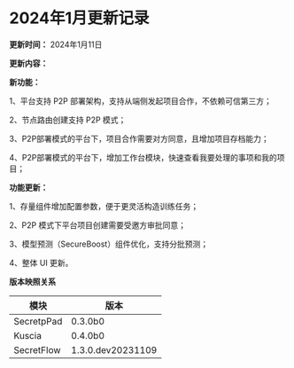 # 2024年1月更新记录

**更新时间：** 2024年1月11日

**更新内容：**

**新功能：**

1、平台支持 P2P 部署架构，支持从端侧发起项目合作，不依赖可信第三方；

2、节点路由创建支持 P2P 模式；

3、P2P部署模式的平台下，项目合作需要对方同意，且增加项目存档能力；

4、P2P部署模式的平台下，增加工作台模块，快速查看我要处理的事项和我的项目；

**功能更新：**

1、存量组件增加配置参数，便于更灵活构造训练任务；

2、P2P 模式下平台项目创建需要受邀方审批同意；

3、模型预测（SecureBoost）组件优化，支持分批预测；

4、整体 UI 更新。

**版本映照关系**

| **模块**     | **版本**            |
|------------|-------------------|
| SecretpPad | 0.3.0b0           |
| Kuscia     | 0.4.0b0           |
| SecretFlow | 1.3.0.dev20231109 |